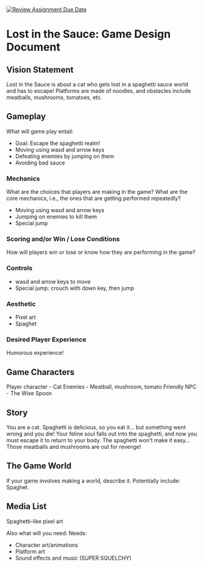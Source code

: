 [![Review Assignment Due Date](https://classroom.github.com/assets/deadline-readme-button-22041afd0340ce965d47ae6ef1cefeee28c7c493a6346c4f15d667ab976d596c.svg)](https://classroom.github.com/a/RUW5rPtF)
# Lost in the Sauce: Game Design Document

## Vision Statement
Lost in the Sauce is about a cat who gets lost in a spaghetti sauce world and has to escape! Platforms are made of noodles, and obstacles include meatballs, mushrooms, tomatoes, etc. 

## Gameplay 
What will game play entail:
- Goal: Escape the spaghetti realm!
- Moving using wasd and arrow keys
- Defeating enemies by jumping on them
- Avoiding bad sauce

### Mechanics
What are the choices that players are making in the game? 
What are the core mechanics, i.e., the ones that are getting performed repeatedly?
- Moving using wasd and arrow keys
- Jumping on enemies to kill them
- Special jump

### Scoring and/or Win / Lose Conditions
How will players win or lose or know how they are performing in the game?

### Controls
- wasd and arrow keys to move
- Special jump: crouch with down key, then jump

### Aesthetic
- Pixel art
- Spaghet

### Desired Player Experience
Humorous experience!

## Game Characters
Player character - Cat
Enemies - Meatball, mushroom, tomato
Friendly NPC - The Wise Spoon

## Story
You are a cat. Spaghetti is delicious, so you eat it... but something went wrong and you die! Your feline soul falls out into the spaghetti, and now you must escape it to return to your body. The spaghetti won't make it easy... Those meatballs and mushrooms are out for revenge! 

## The Game World
If your game involves making a world, describe it. Potentially include:
Spaghet. 
  
## Media List
Spaghetti-like pixel art

Also what will you need:
Needs:
- Character art/animations
- Platform art
- Sound effects and music (SUPER SQUELCHY)

